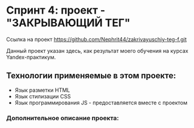 # Спринт 4: проект - "ЗАКРЫВАЮЩИЙ ТЕГ"
Сcылка на проект https://github.com/Nephrit44/zakrivayuschiy-teg-f.git
  
Данный проект указан здесь, как результат моего обучения на курсах Yandex-практикум.  
## Технологии применяемые в этом проекте:  
* Язык разметки HTML
* Язык стилизации CSS 
* Язык программирования JS - предоставляется вместе с проектом

### Дополнительное описание проекта:
